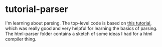 # tutorial-parser

I'm learning about parsing.
The top-level code is based on [this tutorial](http://lisperator.net/pltut/parser/input-stream), which
was really good and very helpful for learning the basics of parsing. The html-parser folder contains 
a sketch of some ideas I had for a html compiler thing.
